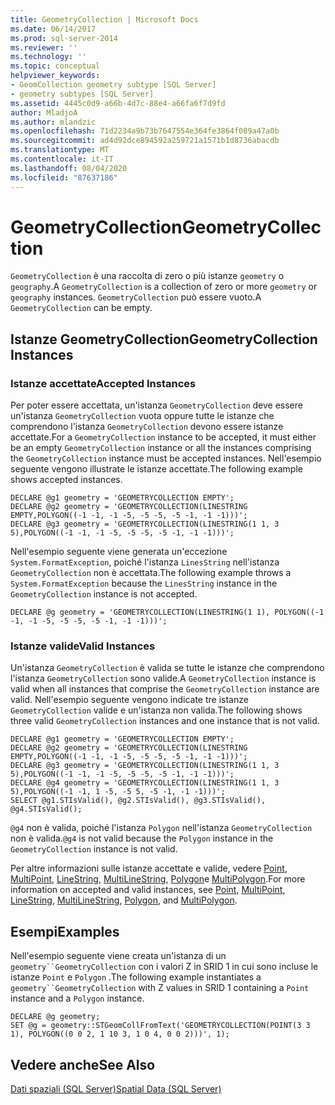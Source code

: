 ```yaml
---
title: GeometryCollection | Microsoft Docs
ms.date: 06/14/2017
ms.prod: sql-server-2014
ms.reviewer: ''
ms.technology: ''
ms.topic: conceptual
helpviewer_keywords:
- GeomCollection geometry subtype [SQL Server]
- geometry subtypes [SQL Server]
ms.assetid: 4445c0d9-a66b-4d7c-88e4-a66fa6f7d9fd
author: MladjoA
ms.author: mlandzic
ms.openlocfilehash: 71d2234a9b73b7647554e364fe3864f089a47a0b
ms.sourcegitcommit: ad4d92dce894592a259721a1571b1d8736abacdb
ms.translationtype: MT
ms.contentlocale: it-IT
ms.lasthandoff: 08/04/2020
ms.locfileid: "87637186"
---
```

# <a name="geometrycollection"></a><span data-ttu-id="004c3-102">GeometryCollection</span><span class="sxs-lookup"><span data-stu-id="004c3-102">GeometryCollection</span></span>
  <span data-ttu-id="004c3-103">`GeometryCollection` è una raccolta di zero o più istanze `geometry` o `geography`.</span><span class="sxs-lookup"><span data-stu-id="004c3-103">A `GeometryCollection` is a collection of zero or more `geometry` or `geography` instances.</span></span> <span data-ttu-id="004c3-104">`GeometryCollection` può essere vuoto.</span><span class="sxs-lookup"><span data-stu-id="004c3-104">A `GeometryCollection` can be empty.</span></span>  
  
## <a name="geometrycollection-instances"></a><span data-ttu-id="004c3-105">Istanze GeometryCollection</span><span class="sxs-lookup"><span data-stu-id="004c3-105">GeometryCollection Instances</span></span>  
  
### <a name="accepted-instances"></a><span data-ttu-id="004c3-106">Istanze accettate</span><span class="sxs-lookup"><span data-stu-id="004c3-106">Accepted Instances</span></span>  
 <span data-ttu-id="004c3-107">Per poter essere accettata, un'istanza `GeometryCollection` deve essere un'istanza `GeometryCollection` vuota oppure tutte le istanze che comprendono l'istanza `GeometryCollection` devono essere istanze accettate.</span><span class="sxs-lookup"><span data-stu-id="004c3-107">For a `GeometryCollection` instance to be accepted, it must either be an empty `GeometryCollection` instance or all the instances comprising the `GeometryCollection` instance must be accepted instances.</span></span> <span data-ttu-id="004c3-108">Nell'esempio seguente vengono illustrate le istanze accettate.</span><span class="sxs-lookup"><span data-stu-id="004c3-108">The following example shows accepted instances.</span></span>  
  
```  
DECLARE @g1 geometry = 'GEOMETRYCOLLECTION EMPTY';  
DECLARE @g2 geometry = 'GEOMETRYCOLLECTION(LINESTRING EMPTY,POLYGON((-1 -1, -1 -5, -5 -5, -5 -1, -1 -1)))';  
DECLARE @g3 geometry = 'GEOMETRYCOLLECTION(LINESTRING(1 1, 3 5),POLYGON((-1 -1, -1 -5, -5 -5, -5 -1, -1 -1)))';  
```  
  
 <span data-ttu-id="004c3-109">Nell'esempio seguente viene generata un'eccezione `System.FormatException`, poiché l'istanza `LinesString` nell'istanza `GeometryCollection` non è accettata.</span><span class="sxs-lookup"><span data-stu-id="004c3-109">The following example throws a `System.FormatException` because the `LinesString` instance in the `GeometryCollection` instance is not accepted.</span></span>  
  
```  
DECLARE @g geometry = 'GEOMETRYCOLLECTION(LINESTRING(1 1), POLYGON((-1 -1, -1 -5, -5 -5, -5 -1, -1 -1)))';  
```  
  
### <a name="valid-instances"></a><span data-ttu-id="004c3-110">Istanze valide</span><span class="sxs-lookup"><span data-stu-id="004c3-110">Valid Instances</span></span>  
 <span data-ttu-id="004c3-111">Un'istanza `GeometryCollection` è valida se tutte le istanze che comprendono l'istanza `GeometryCollection` sono valide.</span><span class="sxs-lookup"><span data-stu-id="004c3-111">A `GeometryCollection` instance is valid when all instances that comprise the `GeometryCollection` instance are valid.</span></span> <span data-ttu-id="004c3-112">Nell'esempio seguente vengono indicate tre istanze `GeometryCollection` valide e un'istanza non valida.</span><span class="sxs-lookup"><span data-stu-id="004c3-112">The following shows three valid `GeometryCollection` instances and one instance that is not valid.</span></span>  
  
```  
DECLARE @g1 geometry = 'GEOMETRYCOLLECTION EMPTY';  
DECLARE @g2 geometry = 'GEOMETRYCOLLECTION(LINESTRING EMPTY,POLYGON((-1 -1, -1 -5, -5 -5, -5 -1, -1 -1)))';  
DECLARE @g3 geometry = 'GEOMETRYCOLLECTION(LINESTRING(1 1, 3 5),POLYGON((-1 -1, -1 -5, -5 -5, -5 -1, -1 -1)))';  
DECLARE @g4 geometry = 'GEOMETRYCOLLECTION(LINESTRING(1 1, 3 5),POLYGON((-1 -1, 1 -5, -5 5, -5 -1, -1 -1)))';  
SELECT @g1.STIsValid(), @g2.STIsValid(), @g3.STIsValid(), @g4.STIsValid();  
```  
  
 <span data-ttu-id="004c3-113">`@g4` non è valida, poiché l'istanza `Polygon` nell'istanza `GeometryCollection` non è valida.</span><span class="sxs-lookup"><span data-stu-id="004c3-113">`@g4` is not valid because the `Polygon` instance in the `GeometryCollection` instance is not valid.</span></span>  
  
 <span data-ttu-id="004c3-114">Per altre informazioni sulle istanze accettate e valide, vedere [Point](point.md), [MultiPoint](multipoint.md), [LineString](linestring.md), [MultiLineString](multilinestring.md), [Polygon](polygon.md)e [MultiPolygon](multipolygon.md).</span><span class="sxs-lookup"><span data-stu-id="004c3-114">For more information on accepted and valid instances, see [Point](point.md), [MultiPoint](multipoint.md), [LineString](linestring.md), [MultiLineString](multilinestring.md), [Polygon](polygon.md), and [MultiPolygon](multipolygon.md).</span></span>  
  
## <a name="examples"></a><span data-ttu-id="004c3-115">Esempi</span><span class="sxs-lookup"><span data-stu-id="004c3-115">Examples</span></span>  
 <span data-ttu-id="004c3-116">Nell'esempio seguente viene creata un'istanza di un `geometry``GeometryCollection` con i valori Z in SRID 1 in cui sono incluse le istanze `Point` e `Polygon` .</span><span class="sxs-lookup"><span data-stu-id="004c3-116">The following example instantiates a `geometry``GeometryCollection` with Z values in SRID 1 containing a `Point` instance and a `Polygon` instance.</span></span>  
  
```  
DECLARE @g geometry;  
SET @g = geometry::STGeomCollFromText('GEOMETRYCOLLECTION(POINT(3 3 1), POLYGON((0 0 2, 1 10 3, 1 0 4, 0 0 2)))', 1);  
```  
  
## <a name="see-also"></a><span data-ttu-id="004c3-117">Vedere anche</span><span class="sxs-lookup"><span data-stu-id="004c3-117">See Also</span></span>  
 [<span data-ttu-id="004c3-118">Dati spaziali &#40;SQL Server&#41;</span><span class="sxs-lookup"><span data-stu-id="004c3-118">Spatial Data &#40;SQL Server&#41;</span></span>](spatial-data-sql-server.md)  
  
  

